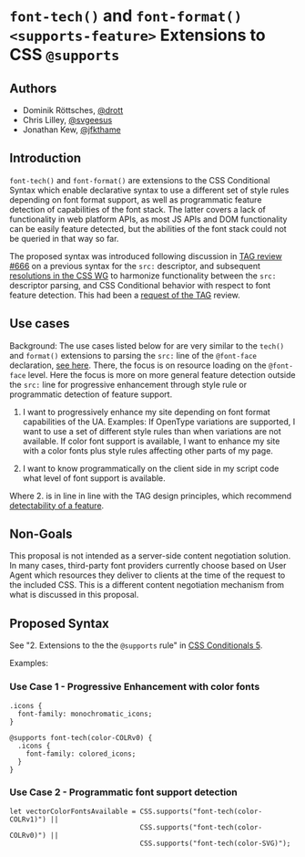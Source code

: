 # `font-tech()` and `font-format()` `<supports-feature>` Extensions to CSS `@supports`

## Authors

* Dominik Röttsches, [@drott](drott@chromium.org)
* Chris Lilley, [@svgeesus](chris@w3.org)
* Jonathan Kew, [@jfkthame](jfkthame@gmail.com)

## Introduction

`font-tech()` and `font-format()` are extensions to the CSS Conditional Syntax
which enable declarative syntax to use a different set of style rules depending
on font format support, as well as programmatic feature detection of
capabilities of the font stack. The latter covers a lack of functionality in web
platform APIs, as most JS APIs and DOM functionality can be easily feature
detected, but the abilities of the font stack could not be queried in that way
so far.

The proposed syntax was introduced following discussion in [TAG review
#666](https://github.com/w3ctag/design-reviews/issues/666) on a previous syntax
for the `src:` descriptor, and subsequent [resolutions in the CSS
WG](https://github.com/w3c/csswg-drafts/issues/6520#issuecomment-947810568) to
harmonize functionality between the `src:` descriptor parsing, and CSS
Conditional behavior with respect to font feature detection. This had been a
[request of the
TAG](https://github.com/w3ctag/design-reviews/issues/666#issuecomment-901220221)
review.

## Use cases

Background: The use cases listed below for are very similar to the `tech()` and
`format()` extensions to parsing the `src:` line of the `@font-face`
declaration, [see
here](https://github.com/w3c/csswg-drafts/blob/main/css-fonts-4/src-explainer.md#use-cases). There,
the focus is on resource loading on the `@font-face` level. Here the focus is
more on more general feature detection outside the `src:` line for progressive
enhancement through style rule or programmatic detection of feature support.

1. I want to progressively enhance my site depending on font format capabilities
of the UA. Examples: If OpenType variations are supported, I want to use a set
of different style rules than when variations are not available. If color font
support is available, I want to enhance my site with a color fonts plus style
rules affecting other parts of my page.

2. I want to know programmatically on the client side in my script code what
   level of font support is available.

Where 2. is in line in line with the TAG design principles, which recommend
[detectability of a feature](https://w3ctag.github.io/design-principles/#feature-detect).

## Non-Goals

This proposal is not intended as a server-side content negotiation solution. In
many cases, third-party font providers currently choose based on User Agent
which resources they deliver to clients at the time of the request to the
included CSS. This is a different content negotiation mechanism from what is
discussed in this proposal.

## Proposed Syntax

See "2. Extensions to the the `@supports` rule" in [CSS Conditionals
5](https://www.w3.org/TR/css-conditional-5/#at-supports-ext).

Examples:

### Use Case 1 - Progressive Enhancement with color fonts

```
.icons {
  font-family: monochromatic_icons;
}

@supports font-tech(color-COLRv0) {
  .icons {
    font-family: colored_icons;
  }
}
```

### Use Case 2 - Programmatic font support detection

```
let vectorColorFontsAvailable = CSS.supports("font-tech(color-COLRv1)") || 
                                CSS.supports("font-tech(color-COLRv0)") || 
                                CSS.supports("font-tech(color-SVG)");

```
